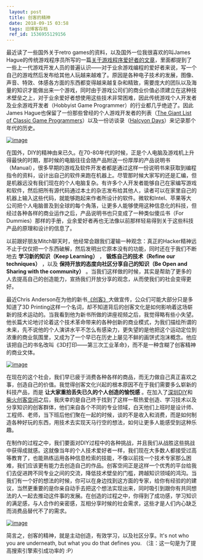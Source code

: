 ```yaml
---
 layout: post
 title: 创客的精神
 date: 2018-09-15 03:58
 tags: 旧博客存档
 ref_id: 1536955129156
---
```

最近读了一些国外关于retro games的资料，以及国外一位我很喜欢的叫James
Hague的传统游戏程序员所写的一篇[关于游戏程序爱好者的文章](http://www.loonygames.com/content/1.19/feat/)，里面都提到了一些上一代游戏开发人员的普遍认识——对于业余游戏编程的爱好者来说，写一个自己的游戏然后发布给其他人玩越来越难了。原因是各种电子技术的发展，图像、声音、特效、体感各方面的东西都变得越来越复杂和精致，需要庞大的团队以及海量的知识才能做出来一个游戏，同时由于游戏公司们的商业价值必须建立在这种技术壁垒之上，对于业余爱好者想使用这些技术非常困难，因此传统游戏个人开发者及业余游戏开发者（Hobbyist
Game Programmer）的行业都几乎绝迹了。因此James Hague也保留了一份那些曾经的个人游戏开发者的列表（[The Giant List
of Classic Game Programmers](http://dadgum.com/giantlist/)）以及一份访谈录（[Halcyon
Days](http://www.dadgum.com/halcyon/index.html)）来记录那个年代的历史。

[![image](http://imglf6.nosdn0.126.net/img/d3RhVFdGTXZTU3FWYjUvU0NEZTFhamNzeXFTUndTOWQwOTBHMUVKdEloRVFBNExONzFVOVVnPT0.jpg)](http://img1.ph.126.net/n_DEtJ9xot0NRhCF_UtNew==/6597596432726413551.jpg)

在国外，DIY的精神由来已久。在70-80年代的时候，正是个人电脑及游戏机上升得最快的时期，那时候的电脑往往会随产品附送一份厚厚的产品说明书（Manual），很多早期的游戏及软件开发者都是通过这样一份说明书来获取到编程指令的资料，设计出自己的软件来跑在机器上。尽管那时候大家写的还是汇编，但是机器远没有我们现在的个人电脑复杂。有许多个人开发者能够自己在家编写游戏和软件，然后把所有源代码通过本土的杂志发布给其他人，读者可以在家里自己的机器上输入这些代码，就能够跑起来作者所设计的软件。微软和Intel、苹果等大公司把个人电脑普及到全球的每个角落，让更多人能够使用这种信息化的科技，但经过各种各样的商业运作之后，产品说明书也只变成了一种类似傻瓜书（For
Dummies）那样的手册，业余爱好者再也无法像以前那样轻易得到关于这些科技产品的原理和设计的信息了。

以前跟好朋友Mitch聊天时，他经常会跟我们灌输一种观念：真正的Hacker精神远不止于仅仅把一个东西破解，然后发明出它原本没有的功能，同时还在于我们不断地去
**学习新的知识（Keep Learning）** ， **锻炼自己的技术（Refine our techniques）** ，以及
**保持开放的态度向社区分享自己的知识（Be Open and Sharing with the community）**
。当我们这样做的时候，其实是帮助了更多的人去提高自己的创造能力，宣扬我们开放分享的观念，从而使我们的社会变得更好。

最近Chris
Anderson在为他的新书[《创客》](http://book.douban.com/subject/20365163/)大做宣传，公众们可能大部分只是多知道了3D
Printing这样一个名词，却不知道背后的创客文化是如何影响着这场崭新的技术运动的。当我看到他为新书所做的讲座视频之后，我觉得略有些小失望。他长篇大论地讨论着这个技术革命带来的各种创新的商业模式，为我们描绘所谓的未来，先不说他的个人演讲水平不怎么有感染力，更失望的是他把这个运动定位到浓重的商业氛围里，又成为了一个早已在历史上屡见不鲜的画饼式泡沫概念。他应该把自己的书名改叫《3D打印——第三次工业革命》，而不是一种含糊了创客精神的商业文体。

[![image](http://imglf6.nosdn0.126.net/img/d3RhVFdGTXZTU3FWYjUvU0NEZTFhcWcweFRpQzN1c2o5VHNFSUVJSXBZK2VXWVZvUkJNYXFRPT0.jpg)](http://img7.ph.126.net/gA9gKQ6c5JUIQORGR6AhFg==/6597908694028707777.jpg)

在现在的这个社会，我们早已疲于消费各种各样的商品，而无力做自己真正喜欢之事，创造自己的价值。我觉得创客文化兴起的根本原因不在于我们需要多么崭新的科技产品，而是
**让大家重拾丢失已久的个人创造的愉悦感**
。在加入了[深圳DIY](http://www.szdiy.org)和[柴火创客空间](http://www.chaihuo.org)之后，我庆幸的是自己终于找到了这样一帮热爱创造、学习技术以及分享知识的创客群体，他们来自各个不同的专业领域，白天他们上班时是设计师、工程师、老师，当下班后他们聚在一起的时候，谈的不是收入和消费，而是如何制造各种好玩的东西，用技术去实现天马行空的想法，如何让更多人能感受到这种乐趣。

在制作的过程之中，我们要面对DIY过程中的各种挑战，并且我们从战胜这些挑战中获得成就感。这就像当年的个人技术爱好者一样，我们现在大多数人都接受过高等教育了，也能熟练运用各种信息检索的技能，不像以前找一个技术专家那么困难，我们应该更有能力去创造自己的作品。创客空间正是这样一个优秀的平台给我们去促进跨不同专业之间的交流，降低技术壁垒的门槛，跨越知识领域的鸿沟。当我们有一个好的想法的时候，你可以在身边找到这方面的专家，给你有经验的的建议，当然更重要的是你亲自动手去把这个想法实现出来，同时吸引到跟你有共同想法的人一起去推动这件事的发展。在创造的过程之中，你得到了成功感，学习知识的满足感，与人合作的亲密感，互相分享时候的社会需求，这些才是人们内心缺乏而消费品替代不了的需求。

[![image](http://imglf5.nosdn0.126.net/img/d3RhVFdGTXZTU3FWYjUvU0NEZTFhcENHK3BmUUVmc0EzK250STcrWm9HZ0FVaWhzbFVBRU5RPT0.jpg)](http://img7.ph.126.net/EgCFfAzciQN2MVqpdRfMIQ==/2733966448808412037.jpg)

简言之，创客的精神，就是主动创造，有效学习，以及社区分享。It's not who you are underneath, but what you do
that defines you. （注：这一句是为了提高搜索引擎索引成功率的 :P）

